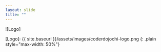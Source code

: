```yaml
---
layout: slide
title: ""
---
```


![Logo]

[Logo]: {{ site.baseurl }}/assets/images/coderdojochi-logo.png
{: .plain style="max-width: 50%"}
